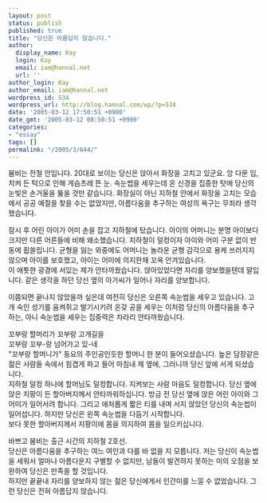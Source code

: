 ```yaml
---
layout: post
status: publish
published: true
title: "당신은 아름답지 않습니다."
author:
  display_name: Kay
  login: Kay
  email: iam@hannal.net
  url: ''
author_login: Kay
author_email: iam@hannal.net
wordpress_id: 534
wordpress_url: http://blog.hannal.com/wp/?p=534
date: '2005-03-12 17:50:51 +0900'
date_gmt: '2005-03-12 08:50:51 +0900'
categories:
- "essay"
tags: []
permalink: "/2005/3/644/"
---
```

<p>붐비는 전철 안입니다. 20대로 보이는 당신은 앉아서 화장을 고치고 있군요. 앙 다문 입, 치켜 든 턱으로 인해 게슴츠레 뜬 눈. 속눈썹을 세우는데 온 신경을 집중한 탓에 당신의 눈빛은 손거울을 뚫을 것만 같습니다. 화장실이 아닌 지하철 안에서 화장을 고치는 모습에서 공공 예절을 찾을 수는 없었지만, 아름다움을 추구하는 여성의 욕구는 무죄라 생각했습니다.</p>
<p>잠시 후 어린 아이가 어미 손을 잡고 지하철에 탔습니다. 아이의 어머니는 분명 아이보다 크지만 다른 어른들에 비해 왜소했습니다. 지하철이 덜컹이자 아이와 어미 구분 없이 반동에 휩쓸립니다. 균형을 잃는 와중에도 어머니는 놀라운 균형 감각으로 용케 쓰러지지 않으며 아이를 보호했고, 아이는 어미에 의지한채 꼬옥 안겨있습니다.<br />
이 애틋한 광경에 서있는 제가 안타까웠습니다. 앉아있었다면 자리를 양보했을텐데 말입니다. 같은 생각을 하던 당신 옆의 아가씨가 일어나 자리를 양보합니다.</p>
<p>이쯤되면 끝나지 않았을까 싶은데 여전히 당신은 오른쪽 속눈썹을 세우고 있습니다. 고개 숙인 성기를 움켜쥐고 발기시키려 온갖 공을 세우는 이처럼 당신의 아름다움을 추구하는, 아니 속눈썹을 세우는 집중력은 차라리 안타까웠습니다.</p>
<p>꼬부랑 할머리가 꼬부랑 고개길을<br />
꼬부랑 꼬부-랑 넘어가고 있-네<br />
"꼬부랑 할머니가" 동요의 주인공인듯한 할머니 한 분이 들어오셨습니다. 높은 담장같은 젊은 사람들 속에서 힘겹게 파고 들어 마침내 제 옆에, 그러니까 당신 앞에 서게 되셨습니다.<br />
지하철 덜컹 하나에 할머님도 덜컹합니다. 지켜보는 사람 마음도 덜컹합니다. 당신 옆에 앉은 지팡이 든 할아버지께서 안타까워하십니다. 방금 전 당신 옆에 앉은 어린 아이와 그 어미가 일어서려 합니다. 그리고 애처롭게 짧은 티를 내며 서지 않았던 당신의 속눈썹이 일어섭니다. 하지만 당신은 왼쪽 속눈썹을 다듬기 시작합니다.<br />
보다 못한 할아버지께서 지팡이에 몸을 의지하여 몸을 일으키십니다.</p>
<p>바쁘고 붐비는 출근 시간의 지하철 2호선.<br />
당신은 아름다움을 추구하는 여느 여인과 다를 바 없을 지 모릅니다. 저는 당신이 속눈썹을 세워서 얼마나 아름다운지 구별할 수 없지만, 남들이 발견하지 못하는 미의 오점을 보완하여 당신은 만족을 할 것입니다.<br />
하지만 끝끝내 자리를 양보하지 않는 젊은 당신에게서 인간미를 느낄 수 없었습니다. 그런 당신은 전혀 아름답지 않습니다.</p>
